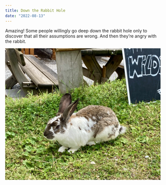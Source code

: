```yaml
---
title: Down the Rabbit Hole
date: "2022-08-13"
---
```


Amazing! Some people willingly go deep down the rabbit hole only to discover that all their assumptions are wrong. And then they’re angry with the rabbit.

<img src="/static/img/IMG-bunny.jpg" width="500">